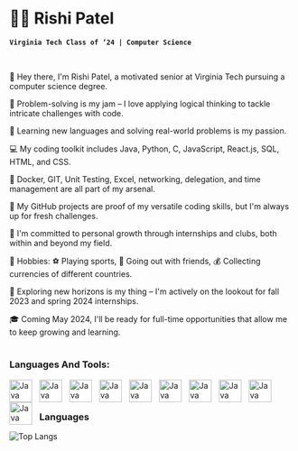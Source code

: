 # 👨‍🎓 Rishi Patel


**`Virginia Tech Class of ‘24 | Computer Science`**

<br>

👋 Hey there, I'm Rishi Patel, a motivated senior at Virginia Tech pursuing a computer science degree.

🧩 Problem-solving is my jam – I love applying logical thinking to tackle intricate challenges with code.

🌱 Learning new languages and solving real-world problems is my passion.

💻 My coding toolkit includes Java, Python, C, JavaScript, React.js, SQL, HTML, and CSS.

🐳 Docker, GIT, Unit Testing, Excel, networking, delegation, and time management are all part of my arsenal.

🚀 My GitHub projects are proof of my versatile coding skills, but I'm always up for fresh challenges.

🌟 I'm committed to personal growth through internships and clubs, both within and beyond my field.

🎉 Hobbies: ⚽ Playing sports, 👫 Going out with friends, 💰 Collecting currencies of different countries.

🔎 Exploring new horizons is my thing – I'm actively on the lookout for fall 2023 and spring 2024 internships.

🎓 Coming May 2024, I'll be ready for full-time opportunities that allow me to keep growing and learning.

#

### Languages And Tools:
<img align= "left" alt="Java" width="40px" style="padding-right:10px;" src="https://cdn.jsdelivr.net/gh/devicons/devicon/icons/java/java-original-wordmark.svg" />
<img align= "left" alt="Java" width="40px" style="padding-right:10px;" src="https://cdn.jsdelivr.net/gh/devicons/devicon/icons/python/python-original.svg" />
<img align= "left" alt="Java" width="40px" style="padding-right:10px;" src="https://cdn.jsdelivr.net/gh/devicons/devicon/icons/c/c-original.svg" />
<img align= "left" alt="Java" width="40px" style="padding-right:10px;" src="https://cdn.jsdelivr.net/gh/devicons/devicon/icons/mysql/mysql-original-wordmark.svg" />
<img align= "left" alt="Java" width="40px" style="padding-right:10px;" src="https://cdn.jsdelivr.net/gh/devicons/devicon/icons/react/react-original-wordmark.svg" />
<img align= "left" alt="Java" width="40px" style="padding-right:10px;" src="https://cdn.jsdelivr.net/gh/devicons/devicon/icons/javascript/javascript-original.svg" />
<img align= "left" alt="Java" width="40px" style="padding-right:10px;" src="https://cdn.jsdelivr.net/gh/devicons/devicon/icons/docker/docker-original-wordmark.svg" />
<img align= "left" alt="Java" width="40px" style="padding-right:10px;" src="https://cdn.jsdelivr.net/gh/devicons/devicon/icons/linux/linux-original.svg" />
<img align= "left" alt="Java" width="40px" style="padding-right:10px;" src="https://cdn.jsdelivr.net/gh/devicons/devicon/icons/html5/html5-original-wordmark.svg" />
<img align= "left" alt="Java" width="40px" style="padding-right:10px;" src="https://cdn.jsdelivr.net/gh/devicons/devicon/icons/css3/css3-original-wordmark.svg" />

<br>

#

### Languages

![Top Langs](https://github-readme-stats.vercel.app/api/top-langs/?username=riship21&layout=compact)          
